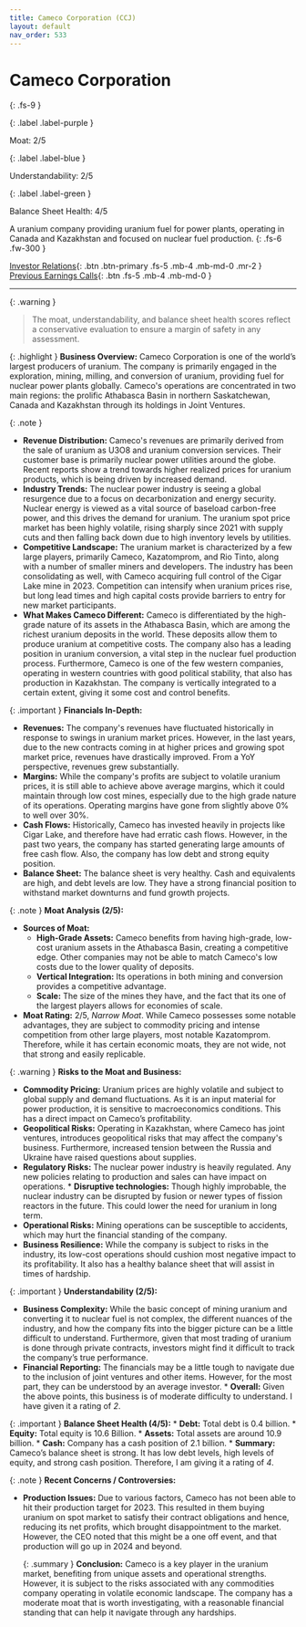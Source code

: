 ```yaml
---
title: Cameco Corporation (CCJ)
layout: default
nav_order: 533
---
```


# Cameco Corporation
{: .fs-9 }

{: .label .label-purple }

Moat: 2/5

{: .label .label-blue }

Understandability: 2/5

{: .label .label-green }

Balance Sheet Health: 4/5

A uranium company providing uranium fuel for power plants, operating in Canada and Kazakhstan and focused on nuclear fuel production.
{: .fs-6 .fw-300 }

[Investor Relations](https://www.google.com/search?q=CCJ+investor+relations){: .btn .btn-primary .fs-5 .mb-4 .mb-md-0 .mr-2 }
[Previous Earnings Calls](https://discountingcashflows.com/company/CCJ/transcripts/){: .btn .fs-5 .mb-4 .mb-md-0 }

---

{: .warning }
>The moat, understandability, and balance sheet health scores reflect a conservative evaluation to ensure a margin of safety in any assessment.



{: .highlight }
**Business Overview:**
Cameco Corporation is one of the world’s largest producers of uranium. The company is primarily engaged in the exploration, mining, milling, and conversion of uranium, providing fuel for nuclear power plants globally. Cameco's operations are concentrated in two main regions: the prolific Athabasca Basin in northern Saskatchewan, Canada and Kazakhstan through its holdings in Joint Ventures.

{: .note }
*   **Revenue Distribution:**  Cameco's revenues are primarily derived from the sale of uranium as U3O8 and uranium conversion services. Their customer base is primarily nuclear power utilities around the globe. Recent reports show a trend towards higher realized prices for uranium products, which is being driven by increased demand.
*   **Industry Trends:** The nuclear power industry is seeing a global resurgence due to a focus on decarbonization and energy security. Nuclear energy is viewed as a vital source of baseload carbon-free power, and this drives the demand for uranium. The uranium spot price market has been highly volatile, rising sharply since 2021 with supply cuts and then falling back down due to high inventory levels by utilities.
*   **Competitive Landscape:** The uranium market is characterized by a few large players, primarily Cameco, Kazatomprom, and Rio Tinto, along with a number of smaller miners and developers. The industry has been consolidating as well, with Cameco acquiring full control of the Cigar Lake mine in 2023. Competition can intensify when uranium prices rise, but long lead times and high capital costs provide barriers to entry for new market participants.
*   **What Makes Cameco Different:** Cameco is differentiated by the high-grade nature of its assets in the Athabasca Basin, which are among the richest uranium deposits in the world. These deposits allow them to produce uranium at competitive costs. The company also has a leading position in uranium conversion, a vital step in the nuclear fuel production process. Furthermore, Cameco is one of the few western companies, operating in western countries with good political stability, that also has production in Kazakhstan. The company is vertically integrated to a certain extent, giving it some cost and control benefits.

{: .important }
**Financials In-Depth:**
*   **Revenues:** The company's revenues have fluctuated historically in response to swings in uranium market prices. However, in the last years, due to the new contracts coming in at higher prices and growing spot market price, revenues have drastically improved. From a YoY perspective, revenues grew substantially.
*  **Margins:** While the company's profits are subject to volatile uranium prices, it is still able to achieve above average margins, which it could maintain through low cost mines, especially due to the high grade nature of its operations. Operating margins have gone from slightly above 0% to well over 30%.
*   **Cash Flows:** Historically, Cameco has invested heavily in projects like Cigar Lake, and therefore have had erratic cash flows. However, in the past two years, the company has started generating large amounts of free cash flow. Also, the company has low debt and strong equity position.
*   **Balance Sheet:** The balance sheet is very healthy. Cash and equivalents are high, and debt levels are low. They have a strong financial position to withstand market downturns and fund growth projects.

{: .note }
**Moat Analysis (2/5):**
*   **Sources of Moat:**
    *   **High-Grade Assets:** Cameco benefits from having high-grade, low-cost uranium assets in the Athabasca Basin, creating a competitive edge. Other companies may not be able to match Cameco's low costs due to the lower quality of deposits.
    *   **Vertical Integration:** Its operations in both mining and conversion provides a competitive advantage.
    *   **Scale:** The size of the mines they have, and the fact that its one of the largest players allows for economies of scale.
*   **Moat Rating:** 2/5, *Narrow Moat*. While Cameco possesses some notable advantages, they are subject to commodity pricing and intense competition from other large players, most notable Kazatomprom. Therefore, while it has certain economic moats, they are not wide, not that strong and easily replicable.

{: .warning }
**Risks to the Moat and Business:**
*   **Commodity Pricing:** Uranium prices are highly volatile and subject to global supply and demand fluctuations. As it is an input material for power production, it is sensitive to macroeconomics conditions. This has a direct impact on Cameco’s profitability.
*   **Geopolitical Risks:** Operating in Kazakhstan, where Cameco has joint ventures, introduces geopolitical risks that may affect the company's business. Furthermore, increased tension between the Russia and Ukraine have raised questions about supplies.
*    **Regulatory Risks:** The nuclear power industry is heavily regulated. Any new policies relating to production and sales can have impact on operations.
    *   **Disruptive technologies:** Though highly improbable, the nuclear industry can be disrupted by fusion or newer types of fission reactors in the future. This could lower the need for uranium in long term.
*   **Operational Risks:** Mining operations can be susceptible to accidents, which may hurt the financial standing of the company.
*  **Business Resilience:** While the company is subject to risks in the industry, its low-cost operations should cushion most negative impact to its profitability. It also has a healthy balance sheet that will assist in times of hardship.

{: .important }
**Understandability (2/5):**

*   **Business Complexity:** While the basic concept of mining uranium and converting it to nuclear fuel is not complex, the different nuances of the industry, and how the company fits into the bigger picture can be a little difficult to understand. Furthermore, given that most trading of uranium is done through private contracts, investors might find it difficult to track the company’s true performance.
*    **Financial Reporting:** The financials may be a little tough to navigate due to the inclusion of joint ventures and other items. However, for the most part, they can be understood by an average investor.
    * **Overall:** Given the above points, this business is of moderate difficulty to understand. I have given it a rating of *2*.

{: .important }
**Balance Sheet Health (4/5):**
    *   **Debt:** Total debt is 0.4 billion.
    *   **Equity:** Total equity is 10.6 Billion.
    *   **Assets:** Total assets are around 10.9 billion.
    *   **Cash:** Company has a cash position of 2.1 billion.
     *   **Summary:** Cameco’s balance sheet is strong. It has low debt levels, high levels of equity, and strong cash position. Therefore, I am giving it a rating of *4*.

{: .note }
**Recent Concerns / Controversies:**
*   **Production Issues:** Due to various factors, Cameco has not been able to hit their production target for 2023. This resulted in them buying uranium on spot market to satisfy their contract obligations and hence, reducing its net profits, which brought disappointment to the market. However, the CEO noted that this might be a one off event, and that production will go up in 2024 and beyond.

    {: .summary } **Conclusion:**
Cameco is a key player in the uranium market, benefiting from unique assets and operational strengths. However, it is subject to the risks associated with any commodities company operating in volatile economic landscape. The company has a moderate moat that is worth investigating, with a reasonable financial standing that can help it navigate through any hardships.